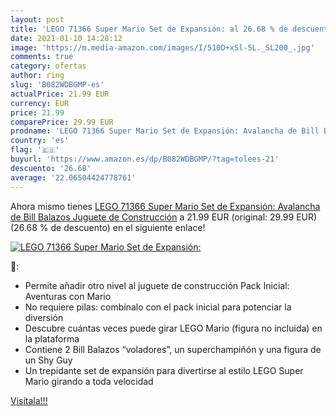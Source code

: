 ```yaml
---
layout: post
title: 'LEGO 71366 Super Mario Set de Expansión: al 26.68 % de descuento'
date: 2021-01-10 14:28:12
image: 'https://m.media-amazon.com/images/I/510D+xSl-5L._SL200_.jpg'
comments: true
category: ofertas
author: ring
slug: 'B082WDBGMP-es'
actualPrice: 21.99 EUR
currency: EUR
price: 21.99
comparePrice: 29.99 EUR
prodname: 'LEGO 71366 Super Mario Set de Expansión: Avalancha de Bill Balazos  Juguete de Construcción'
country: 'es'
flag: '🇪🇸'
buyurl: 'https://www.amazon.es/dp/B082WDBGMP/?tag=tolees-21'
descuento: '26.68'
average: '22.06504424778761'
---
```


Ahora mismo tienes [LEGO 71366 Super Mario Set de Expansión: Avalancha de Bill Balazos  Juguete de Construcción](https://www.amazon.es/dp/B082WDBGMP/?tag=tolees-21) a 21.99 EUR (original: 29.99 EUR) (26.68 %  de descuento) en el siguiente enlace!

[![LEGO 71366 Super Mario Set de Expansión:](https://m.media-amazon.com/images/I/510D+xSl-5L._SL200_.jpg)](https://www.amazon.es/dp/B082WDBGMP/?tag=tolees-21)

🔎:

- Permite añadir otro nivel al juguete de construcción Pack Inicial: Aventuras con Mario
- No requiere pilas: combínalo con el pack inicial para potenciar la diversión
- Descubre cuántas veces puede girar LEGO Mario (figura no incluida) en la plataforma
- Contiene 2 Bill Balazos “voladores”, un superchampiñón y una figura de un Shy Guy
- Un trepidante set de expansión para divertirse al estilo LEGO Super Mario girando a toda velocidad

[Visítala!!!](https://www.amazon.es/dp/B082WDBGMP/?tag=tolees-21)

